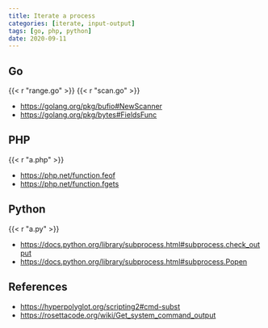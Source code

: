 ```yaml
---
title: Iterate a process
categories: [iterate, input-output]
tags: [go, php, python]
date: 2020-09-11
---
```


## Go

{{< r "range.go" >}}
{{< r "scan.go" >}}

- <https://golang.org/pkg/bufio#NewScanner>
- <https://golang.org/pkg/bytes#FieldsFunc>

## PHP

{{< r "a.php" >}}

- <https://php.net/function.feof>
- <https://php.net/function.fgets>

## Python

{{< r "a.py" >}}

- <https://docs.python.org/library/subprocess.html#subprocess.check_output>
- <https://docs.python.org/library/subprocess.html#subprocess.Popen>

## References

- <https://hyperpolyglot.org/scripting2#cmd-subst>
- <https://rosettacode.org/wiki/Get_system_command_output>
